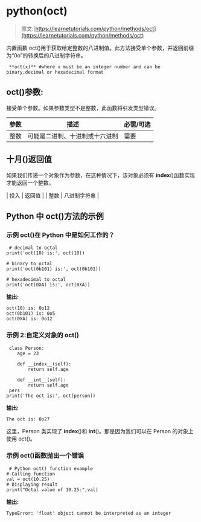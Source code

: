 # python(oct)

> 原文:[https://learnetutorials.com/python/methods/oct](https://learnetutorials.com/python/methods/oct)

内置函数 oct()用于获取给定整数的八进制值。此方法接受单个参数，并返回前缀为“0o”的转换后的八进制字符串。

```
 **oct(x)** #where x must be an integer number and can be binary,decimal or hexadecimal format 

```

## oct()参数:

接受单个参数。如果参数类型不是整数，此函数将引发类型错误。

| 参数 | 描述 | 必需/可选 |
| --- | --- | --- |
| 整数 | 可能是二进制、十进制或十六进制 | 需要 |

## 十月()返回值

如果我们传递一个对象作为参数，在这种情况下，该对象必须有 __index__()函数实现才能返回一个整数。

| 投入 | 返回值 |
| 整数 | 八进制字符串 |

## Python 中 oct()方法的示例

### 示例 oct()在 Python 中是如何工作的？

```
 # decimal to octal
print('oct(10) is:', oct(10))

# binary to octal
print('oct(0b101) is:', oct(0b101))

# hexadecimal to octal
print('oct(0XA) is:', oct(0XA)) 

```

**输出:**

```
oct(10) is: 0o12
oct(0b101) is: 0o5
oct(0XA) is: 0o12 
```

### 示例 2:自定义对象的 oct()

```
 class Person:
    age = 23

    def __index__(self):
        return self.age

    def __int__(self):
        return self.age
 pers
print('The oct is:', oct(person)) 

```

**输出:**

```
The oct is: 0o27 
```

这里，Person 类实现了 __index__()和 __int__()。那是因为我们可以在 Person 的对象上使用 oct()。

### 示例 oct()函数抛出一个错误

```
 # Python oct() function example  
# Calling function  
val = oct(10.25)  
# Displaying result  
print("Octal value of 10.25:",val) 

```

**输出:**

```
TypeError: 'float' object cannot be interpreted as an integer 
```